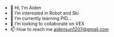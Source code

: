 - 👋 Hi, I’m Aiden
- 👀 I’m interested in Robot and Ski 
- 🌱 I’m currently learning PID...
- 💞️ I’m looking to collaborate on VEX
- 📫 How to reach me aidensun1207@gmail.com

<!---
AidenSunCA/AidenSunCA is a ✨ special ✨ repository because its `README.md` (this file) appears on your GitHub profile.
You can click the Preview link to take a look at your changes.
--->
